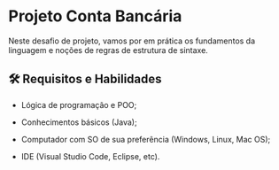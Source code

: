 
# Projeto Conta Bancária

Neste desafio de projeto, vamos por em prática os fundamentos da linguagem e noções de regras de estrutura de sintaxe.


## 🛠 Requisitos e Habilidades
- Lógica de programação e POO;

- Conhecimentos básicos (Java);

- Computador com SO de sua preferência (Windows, Linux, Mac OS);

- IDE (Visual Studio Code, Eclipse, etc).

